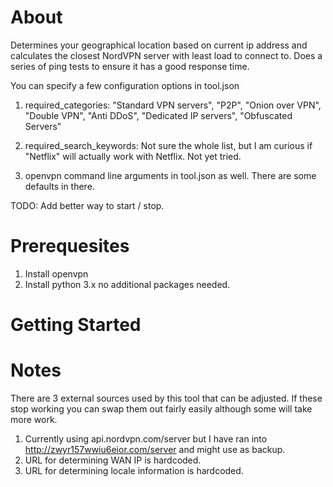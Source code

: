# About
Determines your geographical location based on current ip address and calculates the closest NordVPN server with least load to connect to. Does a series of ping tests to ensure it has a good response time.

You can specify a few configuration options in tool.json
1. required_categories:
"Standard VPN servers", "P2P", "Onion over VPN", "Double VPN", "Anti DDoS", "Dedicated IP servers", "Obfuscated Servers"

2. required_search_keywords:
Not sure the whole list, but I am curious if "Netflix" will actually work with Netflix. Not yet tried.

3. openvpn command line arguments in tool.json as well. There are some defaults in there.

TODO: Add better way to start / stop.

# Prerequesites

1. Install openvpn
1. Install python 3.x no additional packages needed.

# Getting Started


# Notes

There are 3 external sources used by this tool that can be adjusted. If these stop working you can swap them out fairly easily although some will take more work.

1. Currently using api.nordvpn.com/server but I have ran into http://zwyr157wwiu6eior.com/server and might use as backup.
1. URL for determining WAN IP is hardcoded.
1. URL for determining locale information is hardcoded.
